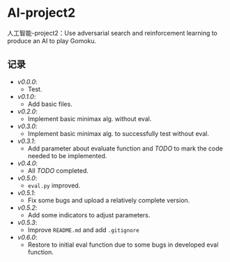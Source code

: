 # AI-project2

人工智能-project2：Use adversarial search and reinforcement  learning to produce an AI to play Gomoku.

## 记录

- *v0.0.0*: 
  - Test.  
- *v0.1.0*: 
  - Add basic files.  
- *v0.2.0*: 
  - Implement basic minimax alg. without eval.  
- *v0.3.0*: 
  - Implement basic minimax alg. to successfully test without eval.  
- *v0.3.1*: 
  - Add parameter about evaluate function and *TODO* to mark the code needed to be implemented.
- *v0.4.0*: 
  - All *TODO* completed.
- *v0.5.0*: 
  - `eval.py` improved.
- *v0.5.1*: 
  - Fix some bugs and upload a relatively complete version.
- *v0.5.2*: 
  - Add some indicators to adjust parameters.
- *v0.5.3*:
  - Improve `README.md` and add `.gitignore`
- *v0.6.0*:
  - Restore to initial eval function due to some bugs in developed eval function.